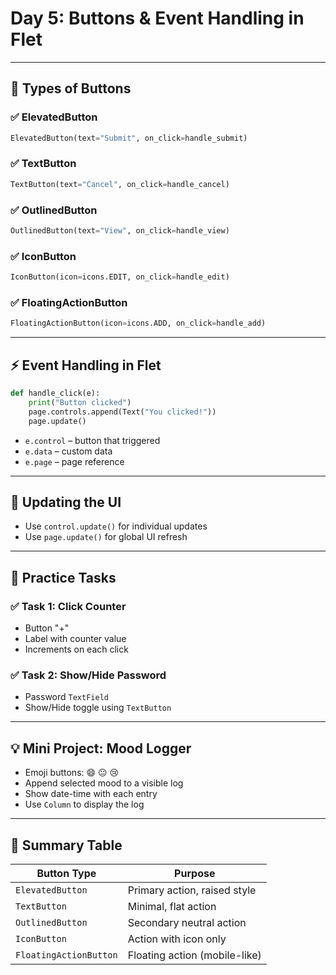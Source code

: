 # Day 5: Buttons & Event Handling in Flet

---

## 🧩 Types of Buttons

### ✅ ElevatedButton
```python
ElevatedButton(text="Submit", on_click=handle_submit)
```

### ✅ TextButton
```python
TextButton(text="Cancel", on_click=handle_cancel)
```

### ✅ OutlinedButton
```python
OutlinedButton(text="View", on_click=handle_view)
```

### ✅ IconButton
```python
IconButton(icon=icons.EDIT, on_click=handle_edit)
```

### ✅ FloatingActionButton
```python
FloatingActionButton(icon=icons.ADD, on_click=handle_add)
```

---

## ⚡ Event Handling in Flet

```python
def handle_click(e):
    print("Button clicked")
    page.controls.append(Text("You clicked!"))
    page.update()
```

- `e.control` – button that triggered
- `e.data` – custom data
- `e.page` – page reference

---

## 🔁 Updating the UI

- Use `control.update()` for individual updates
- Use `page.update()` for global UI refresh

---

## 🧠 Practice Tasks

### ✅ Task 1: Click Counter
- Button "+"
- Label with counter value
- Increments on each click

### ✅ Task 2: Show/Hide Password
- Password `TextField`
- Show/Hide toggle using `TextButton`

---

## 💡 Mini Project: Mood Logger

- Emoji buttons: 😄 😐 😢
- Append selected mood to a visible log
- Show date-time with each entry
- Use `Column` to display the log

---

## 🧾 Summary Table

| Button Type         | Purpose                          |
|---------------------|----------------------------------|
| `ElevatedButton`    | Primary action, raised style     |
| `TextButton`        | Minimal, flat action             |
| `OutlinedButton`    | Secondary neutral action         |
| `IconButton`        | Action with icon only            |
| `FloatingActionButton` | Floating action (mobile-like) |
